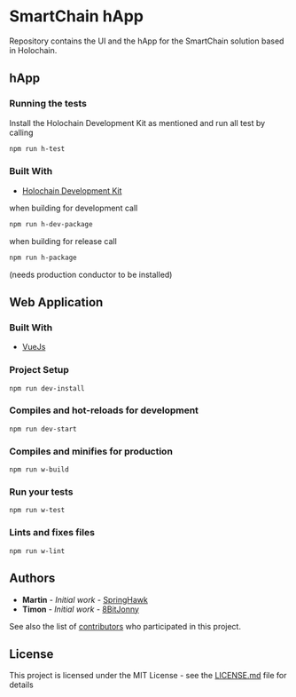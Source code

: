 # SmartChain hApp

Repository contains the UI and the hApp for the SmartChain solution based in Holochain.

## hApp

### Running the tests

Install the Holochain Development Kit as mentioned and run all test by calling
```bash
npm run h-test
```

### Built With

* [Holochain Development Kit](https://github.com/holochain/holochain-rust/releases/tag/v0.0.8-alpha)

when building for development call
```bash
npm run h-dev-package
```
when building for release call 
```bash
npm run h-package
```
(needs production conductor to be installed)

## Web Application

### Built With 
* [VueJs](https://vuejs.org/)

### Project Setup
```
npm run dev-install
```

### Compiles and hot-reloads for development
```
npm run dev-start
```

### Compiles and minifies for production
```
npm run w-build
```

### Run your tests
```
npm run w-test
```

### Lints and fixes files
```
npm run w-lint
```

## Authors

* **Martin** - *Initial work* - [SpringHawk](https://github.com/SpringHawk)
* **Timon** - *Initial work* - [8BitJonny](https://github.com/8BitJonny)


See also the list of [contributors](https://github.com/code-smartchain) who participated in this project.

## License

This project is licensed under the MIT License - see the [LICENSE.md](LICENSE.md) file for details
